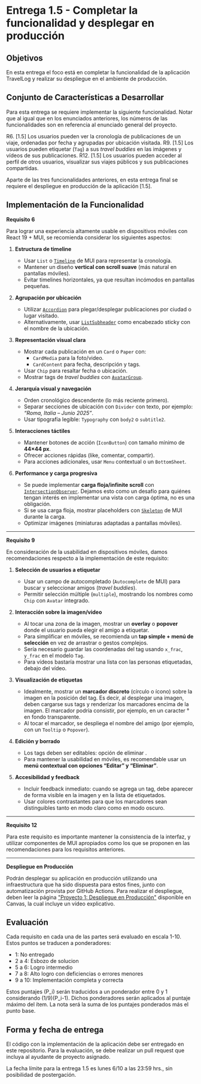 # Entrega 1.5 - Completar la funcionalidad y desplegar en producción

## Objetivos

En esta entrega el foco está en completar la funcionalidad de la aplicación TravelLog y realizar su despliegue en el ambiente de producción.

## Conjunto de Características a Desarrollar

Para esta entrega se requiere implementar la siguiente funcionalidad. Notar que al igual que en los enunciados anteriores, los números de las funcionalidades son en referencia al enunciado general del proyecto.

R6. [1.5] Los usuarios pueden ver la cronología de publicaciones de un viaje, ordenadas por fecha y agrupadas por ubicación visitada.
R9. [1.5] Los usuarios pueden etiquetar (`Tag`) a sus *travel buddies* en las imágenes y vídeos de sus publicaciones.
R12. [1.5] Los usuarios pueden acceder al perfil de otros usuarios, visualizar sus viajes públicos y sus publicaciones compartidas.

Aparte de las tres funcionalidades anteriores, en esta entrega final se requiere el despliegue en producción de la aplicación [1.5].

## Implementación de la Funcionalidad

**Requisito 6**

Para lograr una experiencia altamente usable en dispositivos móviles con React 19 + MUI, se recomienda considerar los siguientes aspectos:

1. **Estructura de timeline**
   - Usar `List` o [`Timeline`](https://mui.com/material-ui/react-timeline/) de MUI para representar la cronología.
   - Mantener un diseño **vertical con scroll suave** (más natural en pantallas móviles).
   - Evitar timelines horizontales, ya que resultan incómodos en pantallas pequeñas.

2. **Agrupación por ubicación**
   - Utilizar [`Accordion`](https://mui.com/material-ui/react-accordion/) para plegar/desplegar publicaciones por ciudad o lugar visitado.
   - Alternativamente, usar [`ListSubheader`](https://mui.com/material-ui/api/list-subheader/) como encabezado sticky con el nombre de la ubicación.

3. **Representación visual clara**
   - Mostrar cada publicación en un `Card` o `Paper` con:
     - `CardMedia` para la foto/video.
     - `CardContent` para fecha, descripción y tags.
   - Usar `Chip` para resaltar fecha o ubicación.
   - Mostrar tags de *travel buddies* con [`AvatarGroup`](https://mui.com/material-ui/api/avatar-group/).

4. **Jerarquía visual y navegación**
   - Orden cronológico descendente (lo más reciente primero).
   - Separar secciones de ubicación con `Divider` con texto, por ejemplo:  
     *“Roma, Italia – Junio 2025”*.
   - Usar tipografía legible: `Typography` con `body2` o `subtitle2`.

5. **Interacciones táctiles**
   - Mantener botones de acción (`IconButton`) con tamaño mínimo de **44×44 px**.
   - Ofrecer acciones rápidas (like, comentar, compartir).
   - Para acciones adicionales, usar `Menu` contextual o un `BottomSheet`.

6. **Performance y carga progresiva**
   - Se puede implementar **carga floja/infinite scroll** con [`IntersectionObserver`](https://www.npmjs.com/package/react-intersection-observer). Dejamos esto como un desafío para quiénes tengan interés en implementar una vista con carga óptima, no es una obligación.
   - Si se usa carga floja, mostrar placeholders con [`Skeleton`](https://mui.com/material-ui/api/skeleton/) de MUI durante la carga.
   - Optimizar imágenes (miniaturas adaptadas a pantallas móviles).
  
---

**Requisito 9**

En consideración de la usabilidad en dispositivos móviles, damos recomendaciones respecto a la implementación de este requisito:

1. **Selección de usuarios a etiquetar**
   - Usar un campo de autocompletado (`Autocomplete` de MUI) para buscar y seleccionar amigos (*travel buddies*).  
   - Permitir selección múltiple (`multiple`), mostrando los nombres como `Chip` con `Avatar` integrado.

2. **Interacción sobre la imagen/video**
   - Al tocar una zona de la imagen, mostrar un **overlay** o **popover** donde el usuario pueda elegir el amigo a etiquetar.  
   - Para simplificar en móviles, se recomienda un **tap simple + menú de selección** en vez de arrastrar o gestos complejos.
   - Sería necesario guardar las coordenadas del tag usando `x_frac`, `y_frac` en el modelo `Tag`.
   - Para vídeos bastaría mostrar una lista con las personas etiquetadas, debajo del vídeo.

3. **Visualización de etiquetas**
   - Idealmente, mostrar un **marcador discreto** (círculo o ícono) sobre la imagen en la posición del tag. Es decir, al desplegar una imagen, deben cargarse sus tags y renderizar los marcadores encima de la imagen. El marcador podría consistir, por ejemplo, en un caracter ° en fondo transparente.
   - Al tocar el marcador, se despliega el nombre del amigo (por ejemplo, con un `Tooltip` o `Popover`).

4. **Edición y borrado**
   - Los tags deben ser editables: opción de eliminar .  
   - Para mantener la usabilidad en móviles, es recomendable usar un **menú contextual con opciones “Editar” y “Eliminar”**.

5. **Accesibilidad y feedback**
   - Incluir feedback inmediato: cuando se agrega un tag, debe aparecer de forma visible en la imagen y en la lista de etiquetados.  
   - Usar colores contrastantes para que los marcadores sean distinguibles tanto en modo claro como en modo oscuro.

---

**Requisito 12**

Para este requisito es importante mantener la consistencia de la interfaz, y utilizar componentes de MUI apropiados como los que se proponen en las recomendaciones para los requisitos anteriores.

---

**Despliegue en Producción**

Podrán desplegar su aplicación en producción utilizando una infraestructura que ha sido dispuesta para estos fines, junto con automatización provista por GitHub Actions. Para realizar el despliegue, deben leer la página ["Proyecto 1: Despliegue en Producción"](https://uandes.instructure.com/courses/41133/pages/proyecto-1-despliegue-en-produccion) disponible en Canvas, la cual incluye un vídeo explicativo.

## Evaluación

Cada requisito en cada una de las partes será evaluado en escala 1-10. Estos puntos se traducen a ponderadores:

* 1: No entregado
* 2 a 4: Esbozo de solucion
* 5 a 6: Logro intermedio
* 7 a 8: Alto logro con deficiencias o errores menores
* 9 a 10: Implementación completa y correcta

Estos puntajes (P_i) serán traducidos a un ponderador entre 0 y 1 considerando (1/9)(P_i-1). Dichos ponderadores serán aplicados al puntaje máximo del ítem. La nota será la suma de los puntajes ponderados más el punto base.

## Forma y fecha de entrega

El código con la implementación de la aplicación debe ser entregado en este repositorio. Para la evaluación, se debe realizar un pull request que incluya al ayudante de proyecto asignado.

La fecha límite para la entrega 1.5 es lunes 6/10 a las 23:59 hrs., sin posibilidad de postergación.
